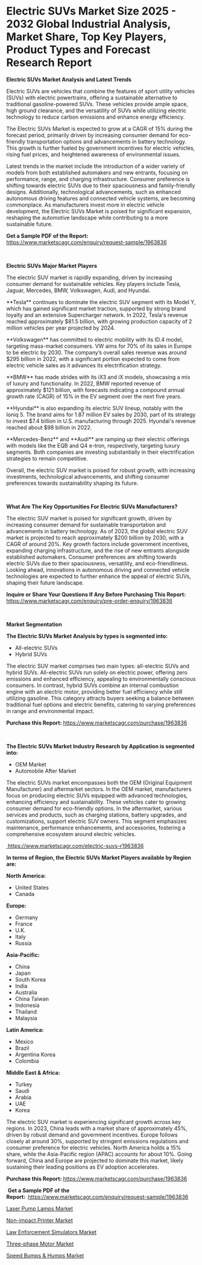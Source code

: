 <p><h1>Electric SUVs Market Size 2025 - 2032 Global Industrial Analysis, Market Share, Top Key Players, Product Types and Forecast Research Report</h1></p><p><strong>Electric SUVs Market Analysis and Latest Trends</strong></p>
<p><p>Electric SUVs are vehicles that combine the features of sport utility vehicles (SUVs) with electric powertrains, offering a sustainable alternative to traditional gasoline-powered SUVs. These vehicles provide ample space, high ground clearance, and the versatility of SUVs while utilizing electric technology to reduce carbon emissions and enhance energy efficiency.</p><p>The Electric SUVs Market is expected to grow at a CAGR of 15% during the forecast period, primarily driven by increasing consumer demand for eco-friendly transportation options and advancements in battery technology. This growth is further fueled by government incentives for electric vehicles, rising fuel prices, and heightened awareness of environmental issues.</p><p>Latest trends in the market include the introduction of a wider variety of models from both established automakers and new entrants, focusing on performance, range, and charging infrastructure. Consumer preference is shifting towards electric SUVs due to their spaciousness and family-friendly designs. Additionally, technological advancements, such as enhanced autonomous driving features and connected vehicle systems, are becoming commonplace. As manufacturers invest more in electric vehicle development, the Electric SUVs Market is poised for significant expansion, reshaping the automotive landscape while contributing to a more sustainable future.</p></p>
<p><strong>Get a Sample PDF of the Report:&nbsp;</strong> <a href="https://www.marketscagr.com/enquiry/request-sample/1963836?utm_campaign=2517&utm_medium=2&utm_source=Github&utm_content=ia&utm_term=30032025&utm_id=electric-suvs">https://www.marketscagr.com/enquiry/request-sample/1963836</a></p>
<p>&nbsp;</p>
<p><strong>Electric SUVs Major Market Players</strong></p>
<p><p>The electric SUV market is rapidly expanding, driven by increasing consumer demand for sustainable vehicles. Key players include Tesla, Jaguar, Mercedes, BMW, Volkswagen, Audi, and Hyundai.</p><p>**Tesla** continues to dominate the electric SUV segment with its Model Y, which has gained significant market traction, supported by strong brand loyalty and an extensive Supercharger network. In 2022, Tesla's revenue reached approximately $81.5 billion, with growing production capacity of 2 million vehicles per year projected by 2024.</p><p>**Volkswagen** has committed to electric mobility with its ID.4 model, targeting mass-market consumers. VW aims for 70% of its sales in Europe to be electric by 2030. The company’s overall sales revenue was around $295 billion in 2022, with a significant portion expected to come from electric vehicle sales as it advances its electrification strategy.</p><p>**BMW** has made strides with its iX3 and iX models, showcasing a mix of luxury and functionality. In 2022, BMW reported revenue of approximately $121 billion, with forecasts indicating a compound annual growth rate (CAGR) of 15% in the EV segment over the next five years.</p><p>**Hyundai** is also expanding its electric SUV lineup, notably with the Ioniq 5. The brand aims for 1.87 million EV sales by 2030, part of its strategy to invest $7.4 billion in U.S. manufacturing through 2025. Hyundai's revenue reached about $98 billion in 2022.</p><p>**Mercedes-Benz** and **Audi** are ramping up their electric offerings with models like the EQB and Q4 e-tron, respectively, targeting luxury segments. Both companies are investing substantially in their electrification strategies to remain competitive. </p><p>Overall, the electric SUV market is poised for robust growth, with increasing investments, technological advancements, and shifting consumer preferences towards sustainability shaping its future.</p></p>
<p>&nbsp;</p>
<p><strong>What Are The Key Opportunities For Electric SUVs Manufacturers?</strong></p>
<p><p>The electric SUV market is poised for significant growth, driven by increasing consumer demand for sustainable transportation and advancements in battery technology. As of 2023, the global electric SUV market is projected to reach approximately $200 billion by 2030, with a CAGR of around 20%. Key growth factors include government incentives, expanding charging infrastructure, and the rise of new entrants alongside established automakers. Consumer preferences are shifting towards electric SUVs due to their spaciousness, versatility, and eco-friendliness. Looking ahead, innovations in autonomous driving and connected vehicle technologies are expected to further enhance the appeal of electric SUVs, shaping their future landscape.</p></p>
<p><strong>Inquire or Share Your Questions If Any Before Purchasing This Report:</strong> <a href="https://www.marketscagr.com/enquiry/pre-order-enquiry/1963836?utm_campaign=2517&utm_medium=2&utm_source=Github&utm_content=ia&utm_term=30032025&utm_id=electric-suvs">https://www.marketscagr.com/enquiry/pre-order-enquiry/1963836</a></p>
<p>&nbsp;</p>
<p><strong>Market Segmentation</strong></p>
<p><strong>The Electric SUVs Market Analysis by types is segmented into:</strong></p>
<p><ul><li>All-electric SUVs</li><li>Hybrid SUVs</li></ul></p>
<p><p>The electric SUV market comprises two main types: all-electric SUVs and hybrid SUVs. All-electric SUVs run solely on electric power, offering zero emissions and enhanced efficiency, appealing to environmentally conscious consumers. In contrast, hybrid SUVs combine an internal combustion engine with an electric motor, providing better fuel efficiency while still utilizing gasoline. This category attracts buyers seeking a balance between traditional fuel options and electric benefits, catering to varying preferences in range and environmental impact.</p></p>
<p><strong>Purchase this Report:&nbsp;</strong><a href="https://www.marketscagr.com/purchase/1963836?utm_campaign=2517&utm_medium=2&utm_source=Github&utm_content=ia&utm_term=30032025&utm_id=electric-suvs">https://www.marketscagr.com/purchase/1963836</a></p>
<p>&nbsp;</p>
<p><strong>The Electric SUVs Market Industry Research by Application is segmented into:</strong></p>
<p><ul><li>OEM Market</li><li>Automobile After Market</li></ul></p>
<p><p>The electric SUVs market encompasses both the OEM (Original Equipment Manufacturer) and aftermarket sectors. In the OEM market, manufacturers focus on producing electric SUVs equipped with advanced technologies, enhancing efficiency and sustainability. These vehicles cater to growing consumer demand for eco-friendly options. In the aftermarket, various services and products, such as charging stations, battery upgrades, and customizations, support electric SUV owners. This segment emphasizes maintenance, performance enhancements, and accessories, fostering a comprehensive ecosystem around electric vehicles.</p></p>
<p><a href="https://www.marketscagr.com/electric-suvs-r1963836?utm_campaign=2517&utm_medium=2&utm_source=Github&utm_content=ia&utm_term=30032025&utm_id=electric-suvs">&nbsp;https://www.marketscagr.com/electric-suvs-r1963836</a></p>
<p><strong>In terms of Region, the Electric SUVs Market Players available by Region are:</strong></p>
<p>
    <p> <strong> North America: </strong>
        <ul>
            <li>United States</li>
            <li>Canada</li>
        </ul>
        </p> 
    <p> <strong> Europe: </strong>
        <ul>
            <li>Germany</li>
            <li>France</li>
            <li>U.K.</li>
            <li>Italy</li>
            <li>Russia</li>
        </ul>
        </p> 
    <p> <strong> Asia-Pacific: </strong>
        <ul>
            <li>China</li>
            <li>Japan</li>
            <li>South Korea</li>
            <li>India</li>
            <li>Australia</li>
            <li>China Taiwan</li>
            <li>Indonesia</li>
            <li>Thailand</li>
            <li>Malaysia</li>
        </ul>
        </p> 
    <p> <strong> Latin America: </strong>
        <ul>
            <li>Mexico</li>
            <li>Brazil</li>
            <li>Argentina Korea</li>
            <li>Colombia</li>
        </ul>
        </p> 
    <p> <strong> Middle East & Africa: </strong>
        <ul>
            <li>Turkey</li>
            <li>Saudi</li>
            <li>Arabia</li>
            <li>UAE</li>
            <li>Korea</li>
        </ul>
    </p>
    </p>
<p><p>The electric SUV market is experiencing significant growth across key regions. In 2023, China leads with a market share of approximately 45%, driven by robust demand and government incentives. Europe follows closely at around 30%, supported by stringent emissions regulations and consumer preference for electric vehicles. North America holds a 15% share, while the Asia-Pacific region (APAC) accounts for about 10%. Going forward, China and Europe are projected to dominate this market, likely sustaining their leading positions as EV adoption accelerates.</p></p>
<p><strong>Purchase this Report: </strong><a href="https://www.marketscagr.com/purchase/1963836?utm_campaign=2517&utm_medium=2&utm_source=Github&utm_content=ia&utm_term=30032025&utm_id=electric-suvs">https://www.marketscagr.com/purchase/1963836</a></p>
<p>&nbsp;<strong>Get a Sample PDF of the Report:&nbsp;&nbsp;</strong><a href="https://www.marketscagr.com/enquiry/request-sample/1963836?utm_campaign=2517&utm_medium=2&utm_source=Github&utm_content=ia&utm_term=30032025&utm_id=electric-suvs">https://www.marketscagr.com/enquiry/request-sample/1963836</a></p>
<p><strong></strong></p>
<p><p><a href="https://www.linkedin.com/pulse/factors-driving-growth-laser-pump-lamps-market-projected-iidxe?utm_campaign=2517&utm_medium=2&utm_source=Github&utm_content=ia&utm_term=30032025&utm_id=electric-suvs">Laser Pump Lamps Market</a></p><p><a href="https://www.linkedin.com/pulse/non-impact-printer-market-report-in-depth-trends-insights-projected-zimhe?utm_campaign=2517&utm_medium=2&utm_source=Github&utm_content=ia&utm_term=30032025&utm_id=electric-suvs">Non-impact Printer Market</a></p><p><a href="https://github.com/JakirUddin511/Market-Research-Report-List-2/blob/main/law-enforcement-simulators-market.md?utm_campaign=2517&utm_medium=2&utm_source=Github&utm_content=ia&utm_term=30032025&utm_id=electric-suvs">Law Enforcement Simulators Market</a></p><p><a href="https://www.linkedin.com/pulse/influencing-factors-three-phase-motor-market-insights-u7ece?utm_campaign=2517&utm_medium=2&utm_source=Github&utm_content=ia&utm_term=30032025&utm_id=electric-suvs">Three-phase Motor Market</a></p><p><a href="https://github.com/GenaGaines34/Market-Research-Report-List-2/blob/main/speed-bumps-humps-market.md?utm_campaign=2517&utm_medium=2&utm_source=Github&utm_content=ia&utm_term=30032025&utm_id=electric-suvs">Speed Bumps & Humps Market</a></p></p>